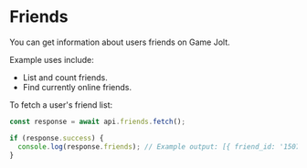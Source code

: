 # Friends

You can get information about users friends on Game Jolt.

Example uses include:

- List and count friends.
- Find currently online friends.

To fetch a user's friend list:

```js
const response = await api.friends.fetch();

if (response.success) {
  console.log(response.friends); // Example output: [{ friend_id: '15071' }]
}
```
